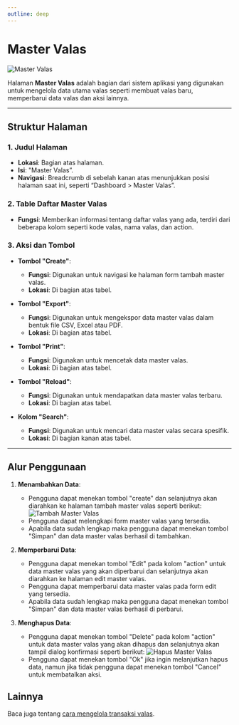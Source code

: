 ```yaml
---
outline: deep
---
```


# Master Valas

![Master Valas](/master-valas.png)

Halaman **Master Valas** adalah bagian dari sistem aplikasi yang digunakan untuk mengelola data utama valas seperti membuat valas baru, memperbarui data valas dan aksi lainnya.

---

## Struktur Halaman

### 1. **Judul Halaman**

- **Lokasi**: Bagian atas halaman.
- **Isi**: "Master Valas”.
- **Navigasi**: Breadcrumb di sebelah kanan atas menunjukkan posisi halaman saat ini, seperti “Dashboard > Master Valas”.

### 2. **Table Daftar Master Valas**

- **Fungsi**: Memberikan informasi tentang daftar valas yang ada, terdiri dari beberapa kolom seperti kode valas, nama valas, dan action.

### 3. **Aksi dan Tombol**

- **Tombol "Create"**:

  - **Fungsi**: Digunakan untuk navigasi ke halaman form tambah master valas.
  - **Lokasi**: Di bagian atas tabel.

- **Tombol "Export"**:

  - **Fungsi**: Digunakan untuk mengekspor data master valas dalam bentuk file CSV, Excel atau PDF.
  - **Lokasi**: Di bagian atas tabel.

- **Tombol "Print"**:

  - **Fungsi**: Digunakan untuk mencetak data master valas.
  - **Lokasi**: Di bagian atas tabel.

- **Tombol "Reload"**:

  - **Fungsi**: Digunakan untuk mendapatkan data master valas terbaru.
  - **Lokasi**: Di bagian atas tabel.

- **Kolom "Search"**:

  - **Fungsi**: Digunakan untuk mencari data master valas secara spesifik.
  - **Lokasi**: Di bagian kanan atas tabel.

---

## Alur Penggunaan

1. **Menambahkan Data**:

   - Pengguna dapat menekan tombol "create" dan selanjutnya akan diarahkan ke halaman tambah master valas seperti berikut:
     ![Tambah Master Valas](/tambah-master-valas.png)
   - Pengguna dapat melengkapi form master valas yang tersedia.
   - Apabila data sudah lengkap maka pengguna dapat menekan tombol "Simpan" dan data master valas berhasil di tambahkan.

2. **Memperbarui Data**:

   - Pengguna dapat menekan tombol "Edit" pada kolom "action" untuk data master valas yang akan diperbarui dan selanjutnya akan diarahkan ke halaman edit master valas.
   - Pengguna dapat memperbarui data master valas pada form edit yang tersedia.
   - Apabila data sudah lengkap maka pengguna dapat menekan tombol "Simpan" dan data master valas berhasil di perbarui.

3. **Menghapus Data**:

   - Pengguna dapat menekan tombol "Delete" pada kolom "action" untuk data master valas yang akan dihapus dan selanjutnya akan tampil dialog konfirmasi seperti berikut:
     ![Hapus Master Valas](/hapus-master-valas.png)
   - Pengguna dapat menekan tombol "Ok" jika ingin melanjutkan hapus data, namun jika tidak pengguna dapat menekan tombol "Cancel" untuk membatalkan aksi.

## Lainnya

Baca juga tentang [cara mengelola transaksi valas](/transaksi/daftar-valas).
